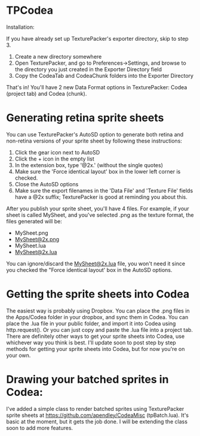 TPCodea
=======

Installation:

If you have already set up TexturePacker's exporter directory, skip to step 3. 

1. Create a new directory somewhere
2. Open TexturePacker, and go to Preferences->Settings, and browse to the directory you just created in the Exporter Directory field
3. Copy the CodeaTab and CodeaChunk folders into the Exporter Directory

That's in! You'll have 2 new Data Format options in TexturePacker: Codea (project tab) and Codea (chunk).

Generating retina sprite sheets
=

You can use TexturePacker's AutoSD option to generate both retina and non-retina versions of your sprite sheet by following these instructions:

1. Click the gear icon next to AutoSD
2. Click the + icon in the empty list
3. In the extension box, type '@2x.' (without the single quotes)
4. Make sure the 'Force identical layout' box in the lower left corner is checked.
5. Close the AutoSD options
6. Make sure the export filenames in the 'Data File' and 'Texture File' fields have a @2x suffix; TexturePacker is good at reminding you about this.


After you publish your sprite sheet, you'll have 4 files. For example, if your sheet is called MySheet, and you've selected .png as the texture format, the files generated will be:

* MySheet.png
* MySheet@2x.png
* MySheet.lua
* MySheet@2x.lua

You can ignore/discard the MySheet@2x.lua file, you won't need it since you checked the "Force identical layout' box in the AutoSD options.


Getting the sprite sheets into Codea
=

The easiest way is probably using Dropbox. You can place the .png files in the Apps/Codea folder in your dropbox, and sync them in Codea. You can place the .lua file in your public folder, and import it into Codea using http.request(). Or you can just copy and paste the .lua file into a project tab. There are definitely other ways to get your sprite sheets into Codea, use whichever way you think is best. I'll update soon to post step by step methods for getting your sprite sheets into Codea, but for now you're on your own.

Drawing your batched sprites in Codea:
=

I've added a simple class to render batched sprites using TexturePacker sprite sheets at https://github.com/apendley/CodeaMisc (tpBatch.lua). It's basic at the moment, but it gets the job done. I will be extending the class soon to add more features.